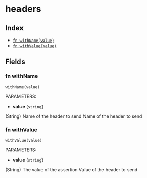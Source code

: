 # headers



## Index

* [`fn withName(value)`](#fn-withname)
* [`fn withValue(value)`](#fn-withvalue)

## Fields

### fn withName

```jsonnet
withName(value)
```

PARAMETERS:

* **value** (`string`)

(String) Name of the header to send
Name of the header to send
### fn withValue

```jsonnet
withValue(value)
```

PARAMETERS:

* **value** (`string`)

(String) The value of the assertion
Value of the header to send